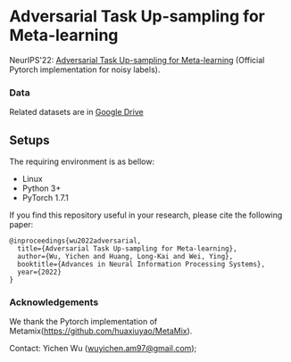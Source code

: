 # Adversarial Task Up-sampling for Meta-learning
NeurIPS'22: [Adversarial Task Up-sampling for Meta-learning](https://openreview.net/pdf?id=pFqgUJxXXz) (Official Pytorch implementation for noisy labels).  

### Data
Related datasets are in [Google Drive](https://drive.google.com/drive/folders/1MG881Zjh1vaWd3dizhYH_l5APXEiKZrx?usp=sharing)

## Setups
The requiring environment is as bellow:  

- Linux 
- Python 3+
- PyTorch 1.7.1

If you find this repository useful in your research, please cite the following paper:

```
@inproceedings{wu2022adversarial,
  title={Adversarial Task Up-sampling for Meta-learning},
  author={Wu, Yichen and Huang, Long-Kai and Wei, Ying},
  booktitle={Advances in Neural Information Processing Systems},
  year={2022}
}
```

### Acknowledgements
We thank the Pytorch implementation of Metamix(https://github.com/huaxiuyao/MetaMix).

Contact: Yichen Wu (wuyichen.am97@gmail.com);
